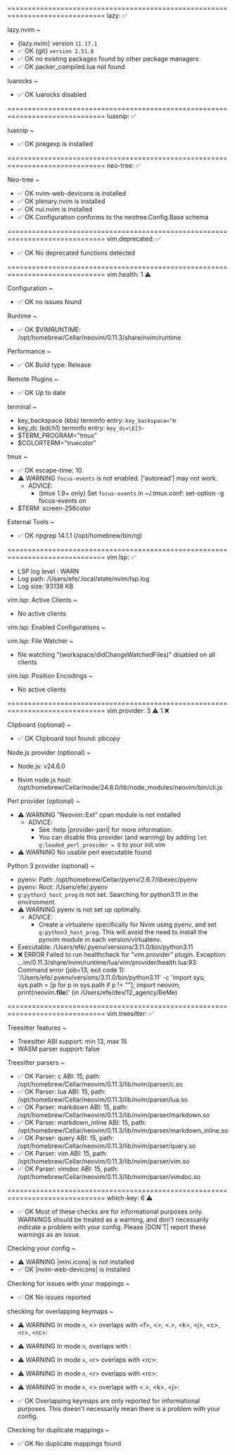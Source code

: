 
==============================================================================
lazy:                                                                       ✅

lazy.nvim ~
- {lazy.nvim} version `11.17.1`
- ✅ OK {git} `version 2.51.0`
- ✅ OK no existing packages found by other package managers
- ✅ OK packer_compiled.lua not found

luarocks ~
- ✅ OK luarocks disabled

==============================================================================
luasnip:                                                                    ✅

luasnip ~
- ✅ OK jsregexp is installed

==============================================================================
neo-tree:                                                                   ✅

Neo-tree ~
- ✅ OK nvim-web-devicons is installed
- ✅ OK plenary.nvim is installed
- ✅ OK nui.nvim is installed
- ✅ OK Configuration conforms to the neotree.Config.Base schema

==============================================================================
vim.deprecated:                                                             ✅

- ✅ OK No deprecated functions detected

==============================================================================
vim.health:                                                               1 ⚠️

Configuration ~
- ✅ OK no issues found

Runtime ~
- ✅ OK $VIMRUNTIME: /opt/homebrew/Cellar/neovim/0.11.3/share/nvim/runtime

Performance ~
- ✅ OK Build type: Release

Remote Plugins ~
- ✅ OK Up to date

terminal ~
- key_backspace (kbs) terminfo entry: `key_backspace=^H`
- key_dc (kdch1) terminfo entry: `key_dc=\E[3~`
- $TERM_PROGRAM="tmux"
- $COLORTERM="truecolor"

tmux ~
- ✅ OK escape-time: 10
- ⚠️ WARNING `focus-events` is not enabled. |'autoread'| may not work.
  - ADVICE:
    - (tmux 1.9+ only) Set `focus-events` in ~/.tmux.conf:
      set-option -g focus-events on
- $TERM: screen-256color

External Tools ~
- ✅ OK ripgrep 14.1.1 (/opt/homebrew/bin/rg)

==============================================================================
vim.lsp:                                                                    ✅

- LSP log level : WARN
- Log path: /Users/efe/.local/state/nvim/lsp.log
- Log size: 93138 KB

vim.lsp: Active Clients ~
- No active clients

vim.lsp: Enabled Configurations ~

vim.lsp: File Watcher ~
- file watching "(workspace/didChangeWatchedFiles)" disabled on all clients

vim.lsp: Position Encodings ~
- No active clients

==============================================================================
vim.provider:                                                       3 ⚠️  1 ❌

Clipboard (optional) ~
- ✅ OK Clipboard tool found: pbcopy

Node.js provider (optional) ~
- Node.js: v24.6.0

- Nvim node.js host: /opt/homebrew/Cellar/node/24.6.0/lib/node_modules/neovim/bin/cli.js

Perl provider (optional) ~
- ⚠️ WARNING "Neovim::Ext" cpan module is not installed
  - ADVICE:
    - See :help |provider-perl| for more information.
    - You can disable this provider (and warning) by adding `let g:loaded_perl_provider = 0` to your init.vim
- ⚠️ WARNING No usable perl executable found

Python 3 provider (optional) ~
- pyenv: Path: /opt/homebrew/Cellar/pyenv/2.6.7/libexec/pyenv
- pyenv: Root: /Users/efe/.pyenv
- `g:python3_host_prog` is not set. Searching for python3.11 in the environment.
- ⚠️ WARNING pyenv is not set up optimally.
  - ADVICE:
    - Create a virtualenv specifically for Nvim using pyenv, and set `g:python3_host_prog`.  This will avoid the need to install the pynvim module in each version/virtualenv.
- Executable: /Users/efe/.pyenv/versions/3.11.0/bin/python3.11
- ❌ ERROR Failed to run healthcheck for "vim.provider" plugin. Exception:
  ...im/0.11.3/share/nvim/runtime/lua/vim/provider/health.lua:93: Command error (job=13, exit code 1): '/Users/efe/.pyenv/versions/3.11.0/bin/python3.11' -c 'import sys; sys.path = [p for p in sys.path if p != ""]; import neovim; print(neovim.__file__)' (in /Users/efe/dev/12_agency/BeMe)


==============================================================================
vim.treesitter:                                                             ✅

Treesitter features ~
- Treesitter ABI support: min 13, max 15
- WASM parser support: false

Treesitter parsers ~
- ✅ OK Parser: c                    ABI: 15, path: /opt/homebrew/Cellar/neovim/0.11.3/lib/nvim/parser/c.so
- ✅ OK Parser: lua                  ABI: 15, path: /opt/homebrew/Cellar/neovim/0.11.3/lib/nvim/parser/lua.so
- ✅ OK Parser: markdown             ABI: 15, path: /opt/homebrew/Cellar/neovim/0.11.3/lib/nvim/parser/markdown.so
- ✅ OK Parser: markdown_inline      ABI: 15, path: /opt/homebrew/Cellar/neovim/0.11.3/lib/nvim/parser/markdown_inline.so
- ✅ OK Parser: query                ABI: 15, path: /opt/homebrew/Cellar/neovim/0.11.3/lib/nvim/parser/query.so
- ✅ OK Parser: vim                  ABI: 15, path: /opt/homebrew/Cellar/neovim/0.11.3/lib/nvim/parser/vim.so
- ✅ OK Parser: vimdoc               ABI: 15, path: /opt/homebrew/Cellar/neovim/0.11.3/lib/nvim/parser/vimdoc.so

==============================================================================
which-key:                                                                6 ⚠️

- ✅ OK Most of these checks are for informational purposes only.
  WARNINGS should be treated as a warning, and don't necessarily indicate a problem with your config.
  Please |DON'T| report these warnings as an issue.

Checking your config ~
- ⚠️ WARNING |mini.icons| is not installed
- ✅ OK |nvim-web-devicons| is installed

Checking for issues with your mappings ~
- ✅ OK No issues reported

checking for overlapping keymaps ~
- ⚠️ WARNING In mode `n`, <<Space>> overlaps with <<Space>f>, <<Space><Space>>, <<Space><Space>.>, <<Space><Space>k>, <<Space><Space>j>, <<Space>c>, <<Space>r>, <<Space>rc>:

- ⚠️ WARNING In mode `n`, <gc> overlaps with <gcc>:

- ⚠️ WARNING In mode `x`, <<Space>r> overlaps with <<Space>rc>:

- ⚠️ WARNING In mode `n`, <<Space>r> overlaps with <<Space>rc>:

- ⚠️ WARNING In mode `n`, <<Space><Space>> overlaps with <<Space><Space>.>, <<Space><Space>k>, <<Space><Space>j>:

- ✅ OK Overlapping keymaps are only reported for informational purposes.
  This doesn't necessarily mean there is a problem with your config.

Checking for duplicate mappings ~
- ✅ OK No duplicate mappings found

